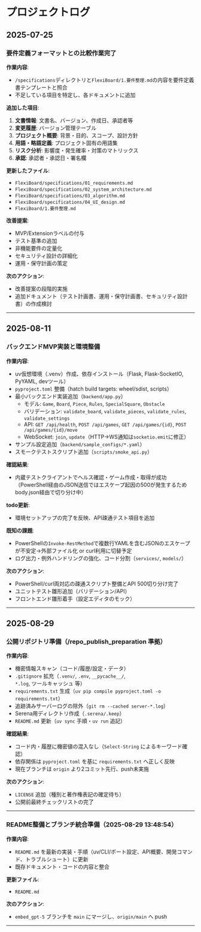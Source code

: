 # プロジェクトログ

## 2025-07-25

### 要件定義フォーマットとの比較作業完了

**作業内容**:

- `/specifications`ディレクトリと`FlexiBoard/1.要件整理.md`の内容を要件定義書テンプレートと照合
- 不足している項目を特定し、各ドキュメントに追加

**追加した項目**:

1. **文書情報**: 文書名、バージョン、作成日、承認者等
2. **変更履歴**: バージョン管理テーブル
3. **プロジェクト概要**: 背景・目的、スコープ、設計方針
4. **用語・略語定義**: プロジェクト固有の用語集
5. **リスク分析**: 影響度・発生確率・対策のマトリックス
6. **承認**: 承認者・承認日・署名欄

**更新したファイル**:

- `FlexiBoard/specifications/01_requirements.md`
- `FlexiBoard/specifications/02_system_architecture.md`
- `FlexiBoard/specifications/03_algorithm.md`
- `FlexiBoard/specifications/04_UI_design.md`
- `FlexiBoard/1.要件整理.md`

**改善提案**:

- MVP/Extensionラベルの付与
- テスト基準の追加
- 非機能要件の定量化
- セキュリティ設計の詳細化
- 運用・保守計画の策定

**次のアクション**:

- 改善提案の段階的実施
- 追加ドキュメント（テスト計画書、運用・保守計画書、セキュリティ設計書）の作成検討

---

## 2025-08-11

### バックエンドMVP実装と環境整備

**作業内容**:

- uv仮想環境（.venv）作成、依存インストール（Flask, Flask-SocketIO, PyYAML, devツール）
- `pyproject.toml` 整備（hatch build targets: wheel/sdist, scripts）
- 最小バックエンド実装追加（`backend/app.py`）
  - モデル: `Game`, `Board`, `Piece`, `Rules`, `SpecialSquare`, `Obstacle`
  - バリデーション: `validate_board`, `validate_pieces`, `validate_rules`, `validate_settings`
  - API: `GET /api/health`, `POST /api/games`, `GET /api/games/{id}`, `POST /api/games/{id}/move`
  - WebSocket: `join`, `update`（HTTP→WS通知は`socketio.emit`に修正）
- サンプル設定追加（`backend/sample_configs/*.yaml`）
- スモークテストスクリプト追加（`scripts/smoke_api.py`）

**確認結果**:

- 内蔵テストクライアントでヘルス確認・ゲーム作成・取得が成功（PowerShell経由のJSON送信ではエスケープ起因の500が発生するためbody.json経由で切り分け中）

**todo更新**:

- 環境セットアップの完了を反映、API疎通テスト項目を追加

**既知の課題**:

- PowerShellの`Invoke-RestMethod`で複数行YAMLを含むJSONのエスケープが不安定→外部ファイル化 or curl利用に切替予定
- ログ出力・例外ハンドリングの強化、コード分割（`services/`, `models/`）

**次のアクション**:

- PowerShell/curl両対応の疎通スクリプト整備とAPI 500切り分け完了
- ユニットテスト雛形追加（バリデーション/API）
- フロントエンド雛形着手（設定エディタのモック）

---

## 2025-08-29

### 公開リポジトリ準備（/repo_publish_preparation 準拠）

**作業内容**:

- 機密情報スキャン（コード/履歴/設定・データ）
- `.gitignore` 拡充（`.venv/`, `.env`, `__pycache__/`, `*.log`, ツールキャッシュ 等）
- `requirements.txt` 生成（`uv pip compile pyproject.toml -o requirements.txt`）
- 追跡済みサーバーログの除外（`git rm --cached server-*.log`）
- Serena用ディレクトリ作成（`.serena/.keep`）
- `README.md` 更新（`uv sync` 手順・`uv run` 追記）

**確認結果**:

- コード内・履歴に機密値の混入なし（`Select-String` によるキーワード確認）
- 依存関係は `pyproject.toml` を基に `requirements.txt` へ正しく反映
- 現在ブランチは `origin` より2コミット先行、push未実施

**次のアクション**:

- `LICENSE` 追加（種別と著作権表記の確定待ち）
- 公開前最終チェックリストの完了

---
### README整備とブランチ統合準備（2025-08-29 13:48:54）

**作業内容**:
- `README.md` を最新の実装・手順（uv/CLI/ポート設定、API概要、開発コマンド、トラブルシュート）に更新
- 既存ドキュメント・コードの内容と整合

**更新ファイル**:
- `README.md`

**次のアクション**:
- `embed_gpt-5` ブランチを `main` にマージし、`origin/main` へ push

---